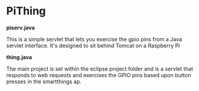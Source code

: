 # PiThing

**piserv.java**

This is a simple servlet that lets you exercise the gpio pins from a Java servlet interface.
It's designed to sit behind Tomcat on a Raspberry Pi

**thing.java**

The main project is set within the eclipse project folder and is a servlet that responds to 
web requests and exercises the GPIO pins based upon button presses in the smartthings ap.


